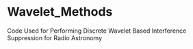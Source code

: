 # Wavelet_Methods
Code Used for Performing Discrete Wavelet Based Interference Suppression for Radio Astronomy
